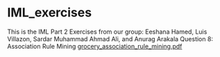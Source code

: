 # IML_exercises
This is the IML Part 2 Exercises from our group: Eeshana Hamed, Luis Villazon, Sardar Muhammad Ahmad Ali, and Anurag Arakala
Question 8: Association Rule Mining
[grocery_association_rule_mining.pdf](https://github.com/eeshanah/IML_exercises/files/12339719/grocery_association_rule_mining.pdf)
